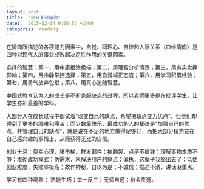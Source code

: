 ```yaml
---
layout: post
title:  "李开复谈情商"
date:   2015-12-04 9:00:52 +1000
categories: reading
---
```


在情商所描述的各项能力因素中，自觉、同理心、自律和人际关系（四维情商）是四种对现代人的事业成败起决定性作用的关键因素。

选择的智慧：第一，用中庸拒绝极端；第二，用理智分析情景；第三，用务实发挥影响；第四，用冷静掌控选择；第五，用自觉端正态度；第六，用学习积累经验；第七，用勇气放弃包袱；第八，用真心追随智慧。


中国式教育认为人的成长是不断克服缺点的过程，所以老师更多是在批评学生，让学生弥补最差的学科。

大部分人在成长过程中都试着“改变自己的缺点，希望把缺点变为优点”，但他们却碰到了更多的困难和痛苦；而少数最快乐、最成功的人的秘诀是“加强自己的优点，并管理自己的缺点”，就是说在不足的地方做得足够好，而把大部分精力花在自己感兴趣的事情上，从而获得无比的自信。


创业十忌：侥幸心理，堵电梯，群发邮件；拍脑袋，点子不值钱；理解事物本质不够；堆砌成功模式；伪需求，未解决用户的痛点；偏执，这辈子我豁出去了；低估创业难度，失败率极高；故作神秘，自以为是；不诚信；描述不清，讲话没重点。

学习有四种境界： 熟能生巧；举一反三；无师自通；融会贯通。